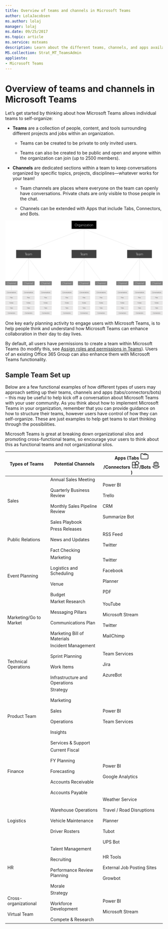 ```yaml
---
title: Overview of teams and channels in Microsoft Teams
author: LolaJacobsen
ms.author: lolaj
manager: lolaj
ms.date: 09/25/2017
ms.topic: article
ms.service: msteams
description: Learn about the different teams, channels, and apps available to a wide variety of requirements such as finance, event planning, sales, and more.
MS.collection: Strat_MT_TeamsAdmin
appliesto: 
- Microsoft Teams
---
```


Overview of teams and channels in Microsoft Teams
=================================================

Let’s get started by thinking about how Microsoft Teams allows individual teams to self-organize:

-   **Teams** are a collection of people, content, and tools surrounding different projects and jobs within an organization.

    -   Teams can be created to be private to only invited users.

    -   Teams can also be created to be public and open and anyone within the organization can join (up to 2500 members).

-   **Channels** are dedicated sections within a team to keep conversations organized by specific topics, projects, disciplines—whatever works for your team!

    -   Team channels are places where everyone on the team can openly have conversations. Private chats are only visible to those people in the chat.

    -   Channels can be extended with Apps that include Tabs, Connectors, and Bots.

![Diagram of a hierarchy of how teams and channels are organized in Microsoft Teams.](media/Overview_of_teams_and_channels_in_Microsoft_Teams_image1.png)

One key early planning activity to engage users with Microsoft Teams, is to help people think and understand how Microsoft Teams can enhance collaboration in their day to day lives.

By default, all users have permissions to create a team within Microsoft Teams (to modify this, see [Assign roles and permissions in Teams](assign-roles-permissions.md)). Users of an existing Office 365 Group can also enhance them with Microsoft Teams functionality.

Sample Team Set up
------------------

Below are a few functional examples of how different types of users may approach setting up their teams, channels and apps (tabs/connectors/bots) – this may be useful to help kick off a conversation about Microsoft Teams with your user community. As you think about how to implement Microsoft Teams in your organization, remember that you can provide guidance on how to structure their teams, however users have control of how they can self-organize. These are just examples to help get teams to start thinking through the possibilities.

Microsoft Teams is great at breaking down organizational silos and promoting cross-functional teams, so encourage your users to think about this as functional teams and not organizational silos.


|Types of Teams  |Potential Channels  |Apps (Tabs ![Tabs icon.](media/Overview_of_teams_and_channels_in_Microsoft_Teams_image2.png)/Connectors ![Connectors icon.](media/Overview_of_teams_and_channels_in_Microsoft_Teams_image3.png)/Bots ![Bots icon.](media/Overview_of_teams_and_channels_in_Microsoft_Teams_image4.png))  |
|---------|---------|---------|
|Sales     |Annual Sales Meeting<br></br> Quarterly Business Review<br></br> Monthly Sales Pipeline Review<br></br> Sales Playbook |Power BI<br></br>Trello<br></br>CRM<br></br>Summarize Bot         |
|Public Relations     |Press Releases<br></br>News and Updates<br></br>Fact Checking         |RSS Feed<br></br>Twitter         |
|Event Planning     |Marketing<br></br>Logistics and Scheduling<br></br>Venue<br></br>Budget         |Twitter<br></br>Facebook<br></br>Planner<br></br>PDF         |
|Marketing/Go to Market   |Market Research<br></br>Messaging Pillars<br></br>Communications Plan<br></br>Marketing Bill of Materials        |YouTube<br></br>Microsoft Stream<br></br>Twitter<br></br>MailChimp         |
|Technical Operations    |Incident Management<br></br>Sprint Planning<br></br>Work Items<br></br>Infrastructure and Operations         |Team Services<br></br>Jira<br></br>AzureBot         |
|Product Team	   |Strategy<br></br>Marketing<br></br>Sales<br></br>Operations<br></br>Insights<br></br>Services & Support         |Power BI<br></br>Team Services         |
|Finance    |Current Fiscal<br></br>FY Planning<br></br>Forecasting<br></br>Accounts Receivable<br></br>Accounts Payable         |Power BI<br></br>Google Analytics         |
|Logistics     |Warehouse Operations<br></br>Vehicle Maintenance<br></br>Driver Rosters         |Weather Service<br></br>Travel / Road Disruptions<br></br>Planner<br></br>Tubot<br></br>UPS Bot         |
|HR     |Talent Management<br></br>Recruiting<br></br>Performance Review Planning<br></br>Morale         |HR Tools<br></br>External Job Posting Sites<br></br>Growbot         |
|Cross-organizational <br></br>Virtual Team |Strategy<br></br>Workforce Development<br></br>Compete & Research         |Power BI<br></br>Microsoft Stream         |

